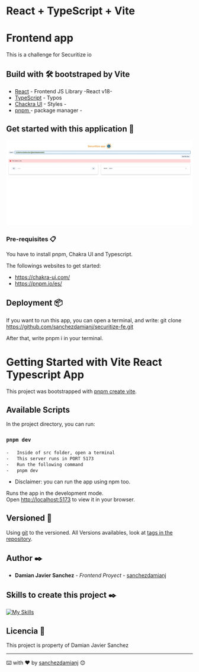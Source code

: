 # React + TypeScript + Vite
# Frontend app

This is a challenge for Securitize io

## Build with 🛠️ bootstraped by Vite

* [React](https://es.reactjs.org/docs) - Frontend JS Library -React v18- 
* [TypeScript](https://www.typescriptlang.org/docs/) - Typos
* [Chackra UI](https://chakra-ui.com/getting-started) - Styles -
* [pnpm ](https://pnpm.io/es/) - package manager -

## Get started with this application 🚀
![gif](securitize.gif)

### Pre-requisites 📋

You have to install pnpm, Chakra UI and Typescript.

The followings websites to get started:
- https://chakra-ui.com/
- https://pnpm.io/es/

## Deployment 📦

If you want to run this app, you can open a terminal, and write: git clone https://github.com/sanchezdamianj/securitize-fe.git

After that, write pnpm i in your terminal.

# Getting Started with Vite React Typescript App

This project was bootstrapped with [pnpm create vite](https://vitejs.dev/guide/).

## Available Scripts

In the project directory, you can run:
### `pnpm dev`
    -   Inside of src folder, open a terminal
    -   This server runs in PORT 5173
    -   Run the following command
    -   pnpm dev

* Disclaimer: you can run the app using npm too.

Runs the app in the development mode.\
Open [http://localhost:5173](http://localhost:5173) to view it in your browser.

## Versioned 📌

Using [git](http://git.io/) to the versioned. All Versions availables, look at [tags in the repository](https://github.com/sanchezdamianj/securitize-fe).

## Author ✒️
* **Damian Javier Sanchez** - *Frontend Proyect* - [sanchezdamianj](https://github.com/sanchezdamianj)
## Skills to create this project ✒️
[![My Skills](https://skills.thijs.gg/icons?i=js,html,css,react,typescript,tailwind,bootstrap,cypress,jest,node,express)](https://skills.thijs.gg)

## Licencia 📄

This project is property of Damian Javier Sanchez

---
⌨️ with ❤️ by [sanchezdamianj](https://github.com/sanchezdamianj/securitize-fe) 😊



